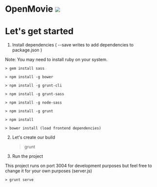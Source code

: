 # OpenMovie ![](https://travis-ci.org/FintanK/OpenMovie.svg?branch=master)

# Let's get started

1. Install dependencies ( --save writes to add dependencies to package.json )

Note: You may need to install ruby on your system.

    > gem install sass

    > npm install -g bower

    > npm install -g grunt-cli

    > npm install -g grunt-sass

    > npm install -g node-sass

    > npm install -g grunt

    > npm install

    > bower install (load frontend dependencies)

2. Let's create our build

    > grunt

3. Run the project

This project runs on port 3004 for development purposes but feel free to change it for your own purposes (server.js)

    > grunt serve
